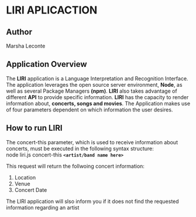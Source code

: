 # LIRI APLICACTION

## Author
Marsha Leconte

## Application Overview
 The **LIRI** application is a Language Interpretation and Recognition Interface. The application leverages 
 the open source server environment, **Node**, as well as several Package Managers **(npm)**. **LIRI** also takes advantage of different **API** 
 to provide specific  information. **LIRI** has the capacity to render information about, **concerts, songs and movies**. 
 The Application makes use of four parameters dependent on which information the user desires.


## How to run LIRI

The concert-this parameter, which is used to receive information about concerts, must be executed 
in the following syntax structure:  
node liri.js concert-this **`<artist/band name here>`**

This request will return the follwoing concert information:

1. Location
2. Venue 
3. Concert Date

The LIRI application will slso inform you if it does not find the requested information regarding  an artist 